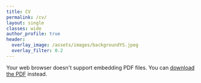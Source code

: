 ```yaml
---
title: CV
permalink: /cv/
layout: single
classes: wide
author_profile: true
header:
  overlay_image: /assets/images/backgroundYS.jpeg
  overlay_filter: 0.2
---
```


<object data="/assets/pdf/Yeonsoo_CV.pdf" type="application/pdf" width="100%" height="800px">
  <p>Your web browser doesn't support embedding PDF files. You can <a href="https://soo-13.github.io/assets/pdf/Yeonsoo_CV.pdf">download the PDF</a> instead.</p>
</object>
